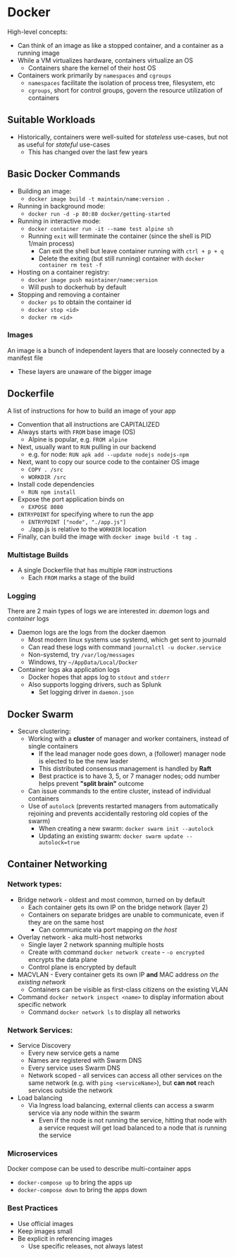 # Docker
High-level concepts:
* Can think of an image as like a stopped container, and a container as a running image
* While a VM virtualizes hardware, containers virtualize an OS
  * Containers share the kernel of their host OS
* Containers work primarily by `namespaces` and `cgroups`
  * `namespaces` facilitate the isolation of process tree, filesystem, etc
  * `cgroups`, short for control groups, govern the resource utilization of containers



## Suitable Workloads
* Historically, containers were well-suited for *stateless* use-cases, but not as useful for *stateful* use-cases
  * This has changed over the last few years


## Basic Docker Commands
* Building an image:
  * `docker image build -t maintain/name:version .`
* Running in background mode:
  * `docker run -d -p 80:80 docker/getting-started`
* Running in interactive mode:
  * `docker container run -it --name test alpine sh`
  * Running `exit` will terminate the container (since the shell is PID 1/main process)
    * Can exit the shell but leave container running with `ctrl + p + q`
    * Delete the exiting (but still running) container with `docker container rm test -f`
* Hosting on a container registry:
  * `docker image push maintainer/name:version`
  * Will push to dockerhub by default
* Stopping and removing a container
  * `docker ps` to obtain the container id
  * `docker stop <id>`
  * `docker rm <id>`


### Images
An image is a bunch of independent layers that are loosely connected by a manifest file
* These layers are unaware of the bigger image 

## Dockerfile
A list of instructions for how to build an image of your app
* Convention that all instructions are CAPITALIZED
* Always starts with `FROM` base image (OS)
  * Alpine is popular, e.g. `FROM alpine`
* Next, usually want to `RUN` pulling in our backend
  * e.g. for node: `RUN apk add --update nodejs nodejs-npm`
* Next, want to copy our source code to the container OS image
  * `COPY . /src`
  * `WORKDIR /src`
* Install code dependencies
  * `RUN npm install`
* Expose the port application binds on
  * `EXPOSE 8080`
* `ENTRYPOINT` for specifying where to run the app
  * `ENTRYPOINT ["node", "./app.js"]`
  * ./app.js is relative to the `WORKDIR` location
* Finally, can build the image with `docker image build -t tag .`


### Multistage Builds
* A single Dockerfile that has multiple `FROM` instructions
  * Each `FROM` marks a stage of the build


### Logging
There are 2 main types of logs we are interested in: *daemon* logs and *container* logs
* Daemon logs are the logs from the docker daemon
  * Most modern linux systems use systemd, which get sent to journald
  * Can read these logs with command `journalctl -u docker.service`
  * Non-systemd, try `/var/log/messages`
  * Windows, try `~/AppData/Local/Docker`
* Container logs aka application logs
  * Docker hopes that apps log to `stdout` and `stderr`
  * Also supports logging drivers, such as Splunk
    * Set logging driver in `daemon.json`


## Docker Swarm
* Secure clustering:
  * Working with a **cluster** of manager and worker containers, instead of single containers
    * If the lead manager node goes down, a (follower) manager node is elected to be the new leader
    * This distributed consensus management is handled by **Raft** 
    *  Best practice is to have 3, 5, or 7 manager nodes; odd number helps prevent **"split brain"** outcome
  * Can issue commands to the entire cluster, instead of individual containers
  * Use of `autolock` (prevents restarted managers from automatically rejoining and prevents accidentally restoring old copies of the swarm)
    * When creating a new swarm: `docker swarm init --autolock`
    * Updating an existing swarm: `docker swarm update --autolock=true`


## Container Networking
### Network types:
* Bridge network - oldest and most common, turned on by default
  * Each container gets its own IP on the bridge network (layer 2)
  * Containers on separate bridges are unable to communicate, even if they are on the same host
    * Can communicate via port mapping *on the host*
* Overlay network - aka multi-host networks
  * Single layer 2 network spanning multiple hosts
  * Create with command `docker network create` - `-o encrypted` encrypts the data plane
  * Control plane is encrypted by default
* MACVLAN - Every container gets its own IP **and** MAC address *on the existing network*
  * Containers can be visible as first-class citizens on the existing VLAN
* Command `docker network inspect <name>` to display information about specific network
  * Command `docker network ls` to display all networks


### Network Services:
* Service Discovery
  * Every new service gets a name
  * Names are registered with Swarm DNS
  * Every service uses Swarm DNS
  * Network scoped - all services can access all other services on the same network (e.g. with `ping <serviceName>`), but **can not** reach services outside the network
* Load balancing
  * Via Ingress load balancing, external clients can access a swarm service via any node within the swarm
    * Even if the node is not running the service, hitting that node with a service request will get load balanced to a node that *is* running the service


### Microservices
Docker compose can be used to describe multi-container apps
* `docker-compose up` to bring the apps up
* `docker-compose down` to bring the apps down

### Best Practices
* Use official images
* Keep images small
* Be explicit in referencing images
  * Use specific releases, not always latest


